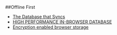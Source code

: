 ##Offline First
* [The Database that Syncs](http://pouchdb.com/)
* [HIGH PERFORMANCE IN-BROWSER DATABASE](http://www.forerunnerdb.com/)
* [Encryption enabled browser storage](https://github.com/jas-/secStore.js)